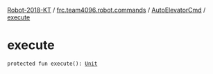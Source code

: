 [Robot-2018-KT](../../index.md) / [frc.team4096.robot.commands](../index.md) / [AutoElevatorCmd](index.md) / [execute](./execute.md)

# execute

`protected fun execute(): `[`Unit`](https://kotlinlang.org/api/latest/jvm/stdlib/kotlin/-unit/index.html)